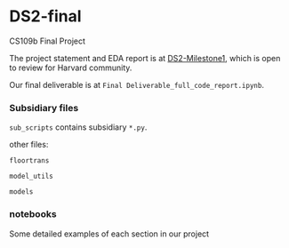 # DS2-final
CS109b Final Project

The project statement and EDA report is at [DS2-Milestone1](https://docs.google.com/document/d/19qvU4jnD1ps3FnSs0zea0fdUWKkNzLife1Kcj91SqHA/edit?usp=sharing), which is open to review for Harvard community.

Our final deliverable is at `Final Deliverable_full_code_report.ipynb`. 

### Subsidiary files
`sub_scripts` contains subsidiary `*.py`.

other files:

`floortrans`

`model_utils`

`models`

### notebooks

Some detailed examples of each section in our project




